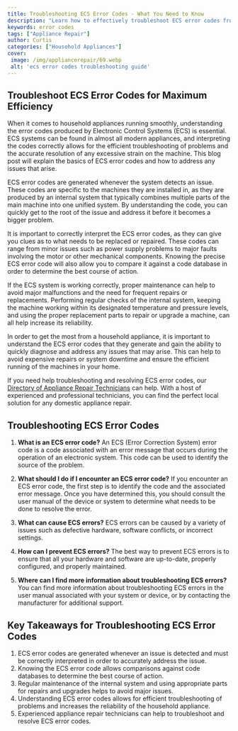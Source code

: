 ```yaml
---
title: Troubleshooting ECS Error Codes - What You Need to Know
description: "Learn how to effectively troubleshoot ECS error codes from identifying which code you received to understanding the solution and resolution Check out this post to get the inside scoop on what you need to know to stay one step ahead"
keywords: error codes
tags: ["Appliance Repair"]
author: Curtis
categories: ["Household Appliances"]
cover: 
 image: /img/appliancerepair/69.webp
 alt: 'ecs error codes troubleshooting guide'
---
```

## Troubleshoot ECS Error Codes for Maximum Efficiency

When it comes to household appliances running smoothly, understanding the error codes produced by Electronic Control Systems (ECS) is essential. ECS systems can be found in almost all modern appliances, and interpreting the codes correctly allows for the efficient troubleshooting of problems and the accurate resolution of any excessive strain on the machine. This blog post will explain the basics of ECS error codes and how to address any issues that arise.

ECS error codes are generated whenever the system detects an issue. These codes are specific to the machines they are installed in, as they are produced by an internal system that typically combines multiple parts of the main machine into one unified system. By understanding the code, you can quickly get to the root of the issue and address it before it becomes a bigger problem.

It is important to correctly interpret the ECS error codes, as they can give you clues as to what needs to be replaced or repaired. These codes can range from minor issues such as power supply problems to major faults involving the motor or other mechanical components. Knowing the precise ECS error code will also allow you to compare it against a code database in order to determine the best course of action.

If the ECS system is working correctly, proper maintenance can help to avoid major malfunctions and the need for frequent repairs or replacements. Performing regular checks of the internal system, keeping the machine working within its designated temperature and pressure levels, and using the proper replacement parts to repair or upgrade a machine, can all help increase its reliability.

In order to get the most from a household appliance, it is important to understand the ECS error codes that they generate and gain the ability to quickly diagnose and address any issues that may arise. This can help to avoid expensive repairs or system downtime and ensure the efficient running of the machines in your home.

If you need help troubleshooting and resolving ECS error codes, our [Directory of Appliance Repair Technicians](./pages/appliance-repair-technicians) can help. With a host of experienced and professional technicians, you can find the perfect local solution for any domestic appliance repair.

## Troubleshooting ECS Error Codes

1. **What is an ECS error code?**
An ECS (Error Correction System) error code is a code associated with an error message that occurs during the operation of an electronic system. This code can be used to identify the source of the problem.

2. **What should I do if I encounter an ECS error code?**
If you encounter an ECS error code, the first step is to identify the code and the associated error message. Once you have determined this, you should consult the user manual of the device or system to determine what needs to be done to resolve the error.

3. **What can cause ECS errors?**
ECS errors can be caused by a variety of issues such as defective hardware, software conflicts, or incorrect settings.

4. **How can I prevent ECS errors?**
The best way to prevent ECS errors is to ensure that all your hardware and software are up-to-date, properly configured, and properly maintained.

5. **Where can I find more information about troubleshooting ECS errors?**
You can find more information about troubleshooting ECS errors in the user manual associated with your system or device, or by contacting the manufacturer for additional support.

## Key Takeaways for Troubleshooting ECS Error Codes 
1. ECS error codes are generated whenever an issue is detected and must be correctly interpreted in order to accurately address the issue.
2. Knowing the ECS error code allows comparisons against code databases to determine the best course of action.
3. Regular maintenance of the internal system and using appropriate parts for repairs and upgrades helps to avoid major issues.
4. Understanding ECS error codes allows for efficient troubleshooting of problems and increases the reliability of the household appliance.
5. Experienced appliance repair technicians can help to troubleshoot and resolve ECS error codes.
